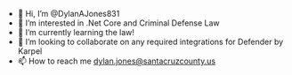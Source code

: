 - 👋 Hi, I’m @DylanAJones831
- 👀 I’m interested in .Net Core and Criminal Defense Law
- 🌱 I’m currently learning the law!
- 💞️ I’m looking to collaborate on any required integrations for Defender by Karpel
- 📫 How to reach me dylan.jones@santacruzcounty.us

<!---
DylanAJones831/DylanAJones831 is a ✨ special ✨ repository because its `README.md` (this file) appears on your GitHub profile.
You can click the Preview link to take a look at your changes.
--->
